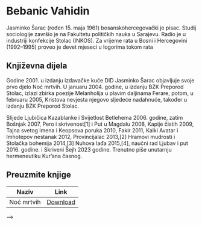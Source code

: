# Bebanic Vahidin

Jasminko Šarac (rođen 15. maja 1961) bosanskohercegovački je pisac. Studij sociologije završio je na Fakultetu političkih nauka u Sarajevu. Radio je u industriji konfekcije Stolac (INKOS). Za vrijeme rata u Bosni i Hercegovini (1992–1995) proveo je devet mjeseci u logorima tokom rata

## Književna dijela

Godine 2001. u izdanju izdavačke kuće DID Jasminko Šarac objavljuje svoje prvo djelo Noć mrtvih. U januaru 2004. godine, u izdanju BZK Preporod Stolac, izlazi zbirka poezije Melanholija u plavim daljinama Ferare, potom, u februaru 2005, Kristova nevjesta njegovo sljedeće nadahnuće, također u izdanju BZK Preporod Stolac.

Slijede Ljubičica Kazablanke i Svijetlost Betlehema 2006. godine, zatim Bošnjak 2007, Pero i skrivenost[1] i Put u Magdalu 2008, Kapije čistih 2009, Tajna svetog imena i Keopsova poruka 2010, Fakir 2011, Kalki Avatar i Imhotepov nestanak 2012, Provincijalac 2013,[2] Hramovi mudrosti i Stolačka bohemija 2014,[3] Nuhova lađa 2015,[4], naučni rad Ljubav i put 2016. godine. i Skriveni Šejh 2023 godine. 
Trenutno piše unutarnju hermeneutiku Kur’ana časnog.

## Preuzmite knjige

Naziv | Link
------------ | -------------
Noć mrtvih | [Download](https://jasminko.github.io/knjige/noc-mrtvih.pdf)


<!-- ## Google Drive 

[Knjige](https://drive.google.com/drive/folders/10n1pSev3GnRYpJhjO_CM3tkhAPzB5mIy?usp=sharing)

<iframe frameborder="0" height="500px" src="https://drive.google.com/embeddedfolderview?id=10n1pSev3GnRYpJhjO_CM3tkhAPzB5mIy#list" width="100%"></iframe>

<!-- Global site tag (gtag.js) - Google Analytics -->
<script async src="https://www.googletagmanager.com/gtag/js?id=UA-175515772-1"></script>
<script>
  window.dataLayer = window.dataLayer || [];
  function gtag(){dataLayer.push(arguments);}
  gtag('js', new Date());

  gtag('config', 'UA-175515772-1');
</script> -->




